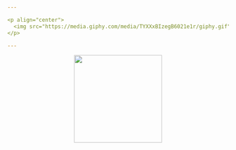 ```yaml
---

<p align="center">
  <img src="https://media.giphy.com/media/TYXXxBIzegB6021e1r/giphy.gif" width="167px"/> <img src="https://media.giphy.com/media/TYXXxBIzegB6021e1r/giphy.gif" width="167px"/> <img src="https://media.giphy.com/media/TYXXxBIzegB6021e1r/giphy.gif" width="167px"/> <img src="https://media.giphy.com/media/TYXXxBIzegB6021e1r/giphy.gif" width="167px"/> <img src="https://media.giphy.com/media/TYXXxBIzegB6021e1r/giphy.gif" width="167px"/>
</p>

---
```


<a href="https://github.com/anuraghazra/github-readme-stats">
  <p align="center">
    <img src="https://github-readme-stats.vercel.app/api?username=WabWab-E&show_icons=true&custom_title=Working%20On%20🚀&icon_color=4641D9&title_color=000000&bg_color=E5E5E5&text_color=898989" height="200px"/>
    </p>
</a>

